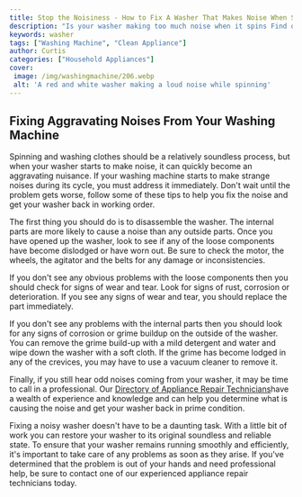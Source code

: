 ```yaml
---
title: Stop the Noisiness - How to Fix A Washer That Makes Noise When Spinning
description: "Is your washer making too much noise when it spins Find out how to fix it with these easy steps Learn more here"
keywords: washer
tags: ["Washing Machine", "Clean Appliance"]
author: Curtis
categories: ["Household Appliances"]
cover: 
 image: /img/washingmachine/206.webp
 alt: 'A red and white washer making a loud noise while spinning'
---
```

## Fixing Aggravating Noises From Your Washing Machine
Spinning and washing clothes should be a relatively soundless process, but when your washer starts to make noise, it can quickly become an aggravating nuisance. If your washing machine starts to make strange noises during its cycle, you must address it immediately. Don't wait until the problem gets worse, follow some of these tips to help you fix the noise and get your washer back in working order. 

The first thing you should do is to disassemble the washer. The internal parts are more likely to cause a noise than any outside parts. Once you have opened up the washer, look to see if any of the loose components have become dislodged or have worn out. Be sure to check the motor, the wheels, the agitator and the belts for any damage or inconsistencies. 

If you don't see any obvious problems with the loose components then you should check for signs of wear and tear. Look for signs of rust, corrosion or deterioration. If you see any signs of wear and tear, you should replace the part immediately. 

If you don't see any problems with the internal parts then you should look for any signs of corrosion or grime buildup on the outside of the washer. You can remove the grime build-up with a mild detergent and water and wipe down the washer with a soft cloth. If the grime has become lodged in any of the crevices, you may have to use a vacuum cleaner to remove it. 

Finally, if you still hear odd noises coming from your washer, it may be time to call in a professional. Our [Directory of Appliance Repair Technicians](./pages/appliance-repair-technicians)have a wealth of experience and knowledge and can help you determine what is causing the noise and get your washer back in prime condition. 

Fixing a noisy washer doesn't have to be a daunting task. With a little bit of work you can restore your washer to its original soundless and reliable state. To ensure that your washer remains running smoothly and efficiently, it's important to take care of any problems as soon as they arise. If you've determined that the problem is out of your hands and need professional help, be sure to contact one of our experienced appliance repair technicians today.
